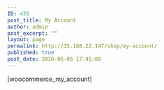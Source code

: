 ```yaml
---
ID: 435
post_title: My Account
author: admin
post_excerpt: ""
layout: page
permalink: http://35.188.22.147/shop/my-account/
published: true
post_date: 2016-06-06 17:45:08
---
```

[woocommerce_my_account]